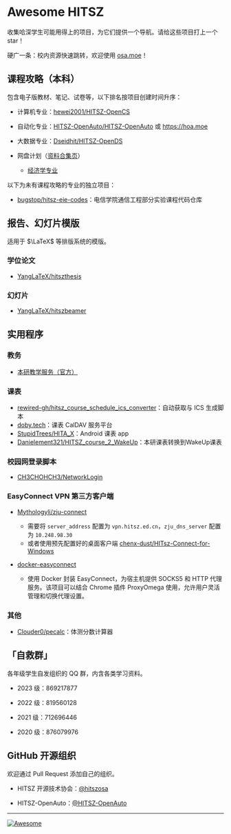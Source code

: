 # Awesome HITSZ

收集哈深学生可能用得上的项目，为它们提供一个导航。请给这些项目打上一个 star！

硬广一条：校内资源快速跳转，欢迎使用 [osa.moe](https://osa.moe/)！

## 课程攻略（本科）

包含电子版教材、笔记、试卷等，以下排名按项目创建时间升序：

- 计算机专业：[hewei2001/HITSZ-OpenCS](https://github.com/hewei2001/HITSZ-OpenCS)

- 自动化专业：[HITSZ-OpenAuto/HITSZ-OpenAuto](https://github.com/HITSZ-OpenAuto/HITSZ-OpenAuto) 或 https://hoa.moe 

- 大数据专业：[Dseidhit/HITSZ-OpenDS](https://github.com/Dseidhit/HITSZ-OpenDS)

- 网盘计划（[资料合集页](https://n92uuvwhvl.feishu.cn/docx/doxcnJJJRHkvnueihVcR5G2YF6f)）

  - [经济学专业](https://n92uuvwhvl.feishu.cn/docx/doxcn54zmDKkQ0fIEk62IWtd0xb)

以下为未有课程攻略的专业的独立项目：

- [bugstop/hitsz-eie-codes](https://github.com/bugstop/hitsz-eie-codes)：电信学院通信工程部分实验课程代码仓库

## 报告、幻灯片模版

适用于 $\LaTeX$ 等排版系统的模版。

### 学位论文

- [YangLaTeX/hitszthesis](https://github.com/YangLaTeX/hitszthesis)

### 幻灯片

- [YangLaTeX/hitszbeamer](https://github.com/YangLaTeX/hitszbeamer)

## 实用程序

### 教务

  - [本研教学服务（官方）](http://due.hitsz.edu.cn/info/1433/3562.htm)

### 课表

- [rewired-gh/hitsz_course_schedule_ics_converter](https://github.com/rewired-gh/hitsz_course_schedule_ics_converter)：自动获取与 ICS 生成脚本
- [doby.tech](https://doby.tech)：课表 CalDAV 服务平台
- [StupidTrees/HITA_X](https://github.com/StupidTrees/HITA_X)：Android 课表 app
- [Danielement321/HITSZ_course_2_WakeUp](https://github.com/Danielement321/HITSZ_course_2_WakeUp)：本研课表转换到WakeUp课表

### 校园网登录脚本

- [CH3CHOHCH3/NetworkLogin](https://github.com/CH3CHOHCH3/NetworkLogin)

### EasyConnect VPN 第三方客户端

- [Mythologyli/zju-connect](https://github.com/Mythologyli/zju-connect)
  - 需要将 `server_address` 配置为 `vpn.hitsz.ed.cn`，`zju_dns_server` 配置为 `10.248.98.30`
  - 或者使用预先配置好的桌面客户端 [chenx-dust/HITsz-Connect-for-Windows](https://github.com/chenx-dust/HITsz-Connect-for-Windows)

- [docker-easyconnect](https://github.com/Hagb/docker-easyconnect)
  - 使用 Docker 封装 EasyConnect，为宿主机提供 SOCKS5 和 HTTP 代理服务。该项目可以结合 Chrome 插件 ProxyOmega 使用，允许用户灵活管理和切换代理设置。

### 其他

- [Clouder0/pecalc](https://github.com/Clouder0/pecalc)：体测分数计算器

## 「自救群」

各年级学生自发组织的 QQ 群，内含各类学习资料。

- 2023 级：869217877

- 2022 级：819560128

- 2021 级：712696446

- 2020 级：876079976

## GitHub 开源组织

欢迎通过 Pull Request 添加自己的组织。

- HITSZ 开源技术协会：[@hitszosa](https://github.com/hitszosa)

- HITSZ-OpenAuto：[@HITSZ-OpenAuto](https://github.com/HITSZ-OpenAuto)

---

[![Awesome](https://awesome.re/badge.svg)](https://awesome.re)
